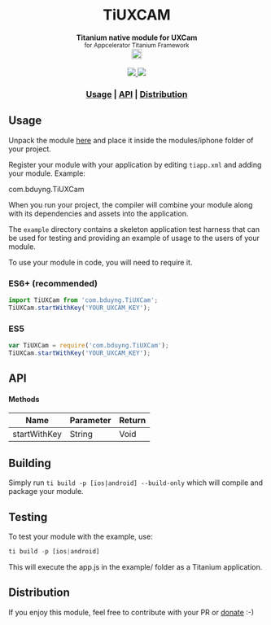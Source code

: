 <h1 align="center">TiUXCAM</h1>

<div align="center">
	<strong>Titanium native module for UXCam</strong>
</div>
<div align="center">
  <sub>
  	for Appcelerator Titanium Framework <br />
  	<img src="https://jira.appcelerator.org/secure/attachment/62974/Axwaylog%20icon.png" height="20px">
  </sub>
</div>
<br />

<div align="center">
  <a href="https://img.shields.io/badge/platform-ios-blue.svg">
  	<img src="https://img.shields.io/badge/platform-ios-blue.svg?style=flat-square">
  </a>
  <a href="https://opensource.org/licenses/Apache-2.0">
  	<img src="https://img.shields.io/badge/license-apache_2-lightgrey.svg?style=flat-square">
  </a>
</div>

<div align="center">
  <h3>
    <a href="#usage">Usage</a>
    <span> | </span>
    <a href="#api">API</a>
    <span> | </span>
    <a href="#distribution">Distribution</a>
  </h3>
</div>

## Usage

Unpack the module [here](https://github.com/bduyng/TiUXCam/blob/main/ios/dist/com.bduyng.TiUXCam-iphone-1.0.0.zip) and place it inside the modules/iphone folder of your project.

Register your module with your application by editing `tiapp.xml` and adding your module.
Example:

<modules>
  <module version="1.0.0">com.bduyng.TiUXCam</module>
</modules>

When you run your project, the compiler will combine your module along with its dependencies
and assets into the application.

The `example` directory contains a skeleton application test harness that can be
used for testing and providing an example of usage to the users of your module.

To use your module in code, you will need to require it.

### ES6+ (recommended)

```js
import TiUXCam from 'com.bduyng.TiUXCam';
TiUXCam.startWithKey('YOUR_UXCAM_KEY');
```

### ES5

```js
var TiUXCam = require('com.bduyng.TiUXCam');
TiUXCam.startWithKey('YOUR_UXCAM_KEY');
```

## API

#### Methods

| Name         | Parameter | Return |
| ------------ | --------- | ------ |
| startWithKey | String    | Void   |

## Building

Simply run `ti build -p [ios|android] --build-only` which will compile and package your module.

## Testing

To test your module with the example, use:

```js
ti build -p [ios|android]
```

This will execute the app.js in the example/ folder as a Titanium application.

## Distribution

If you enjoy this module, feel free to contribute with your PR or [donate](https://paypal.me/bduyng) :-)
